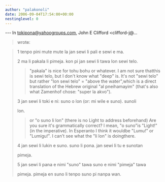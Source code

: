 ```yaml
---
author: "palakonoli"
date: 2006-09-04T17:54:00+00:00
nestinglevel: 0
---
```

\---
 In [tokipona@yahoogroups.com](mailto://tokipona@yahoogroups.com), John E Clifford <clifford-j@...
>wrote:

> 
>> 
> 1 tenpo pini mute mute la jan sewi li pali e sewi e ma.
> 
> 2 ma li pakala li pimeja. kon pi jan sewi li tawa lon sewi telo.
>> "pakala" is nice for tohu bohu or whatever. I am not sure thatthis is sewi telo, but I don't
> know what "deep" is.
>It's not "sewi telo" but rather "lon sewi telo" = "above the water",which is a direct translation of the Hebrew original "al pneihamayim" (that's also what Zamenhof chose: "super la akvo").
> 
> 3 jan sewi li toki e ni: suno o lon (or: mi wile e suno). sunoli
> 
> lon.
>> or "o suno li lon" (there is no Light to address beforehand)
>Are you sure it's grammatically correct? I mean, "o suno"is "Light!" (in the imperative). In Esperanto I think it wouldbe "Lumu!" or "Lumigu!". I can't see what the "li lon" is doingthere.
> 
> 4 jan sewi li lukin e suno. suno li pona. jan sewi li tu e sunotan
> 
> pimeja.
> 
> 5 jan sewi li pana e nimi "suno" tawa suno e nimi "pimeja" tawa
> 
> pimeja. pimeja en suno li tenpo suno pi nanpa wan.
> 
>> 
>> 
>> 
>>